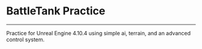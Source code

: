 # BattleTank Practice
****
Practice for Unreal Engine 4.10.4 using simple ai, terrain, and an advanced control system.
